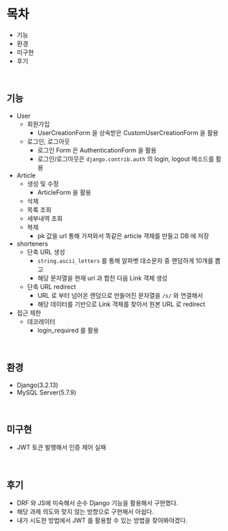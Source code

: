 # 목차
* 기능
* 환경
* 미구현
* 후기

<br>

## 기능

* User
  * 회원가입
    * UserCreationForm 을 상속받은 CustomUserCreationForm 을 활용
  * 로그인, 로그아웃
    * 로그인 Form 은 AuthenticationForm 을 활용
    * 로그인/로그아웃은 ```django.contrib.auth``` 의 login, logout 메소드를 활용 
* Article
  * 생성 및 수정
    * ArticleForm 을 활용
  * 삭제
  * 목록 조회
  * 세부내역 조회
  * 복제
    * pk 값을 url 통해 가져와서 똑같은 article 객체를 만들고 DB 에 저장
* shorteners
  * 단축 URL 생성
    * ```string.ascii_letters``` 를 통해 알파벳 대소문자 중 랜덤하게 10개를 뽑고
    * 해당 문자열을 현재 url 과 합친 다음 Link 객체 생성
  * 단축 URL redirect
    * URL 로 부터 넘어온 랜덤으로 만들어진 문자열을 ```/s/``` 와 연결해서
    * 해당 데이터를 기반으로 Link 객체를 찾아서 원본 URL 로 redirect 
* 접근 제한
  * 데코레이터
    * login_required 를 활용

<br>

## 환경

* Django(3.2.13)
* MySQL Server(5.7.9)

<br>

## 미구현

* JWT 토큰 발행해서 인증 제어 실패

<br>

## 후기

* DRF 와 JS에 미숙해서 순수 Django 기능을 활용해서 구현했다.
* 해당 과제 의도와 맞지 않는 방향으로 구현해서 아쉽다.
* 내가 시도한 방법에서 JWT 를 활용할 수 있는 방법을 찾아봐야겠다.
